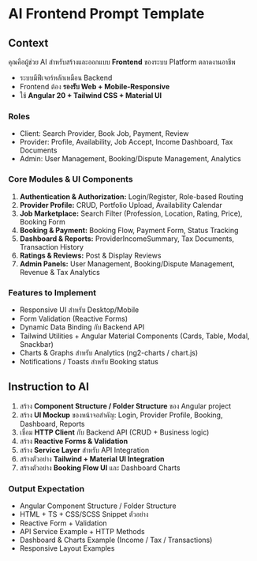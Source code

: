 # AI Frontend Prompt Template

## Context
คุณคือผู้ช่วย AI สำหรับสร้างและออกแบบ **Frontend** ของระบบ Platform ตลาดงานอาชีพ  
- ระบบมีฟีเจอร์หลักเหมือน Backend  
- Frontend ต้อง **รองรับ Web + Mobile-Responsive**  
- ใช้ **Angular 20 + Tailwind CSS + Material UI**  

### Roles
- Client: Search Provider, Book Job, Payment, Review  
- Provider: Profile, Availability, Job Accept, Income Dashboard, Tax Documents  
- Admin: User Management, Booking/Dispute Management, Analytics  

### Core Modules & UI Components
1. **Authentication & Authorization:** Login/Register, Role-based Routing  
2. **Provider Profile:** CRUD, Portfolio Upload, Availability Calendar  
3. **Job Marketplace:** Search Filter (Profession, Location, Rating, Price), Booking Form  
4. **Booking & Payment:** Booking Flow, Payment Form, Status Tracking  
5. **Dashboard & Reports:** ProviderIncomeSummary, Tax Documents, Transaction History  
6. **Ratings & Reviews:** Post & Display Reviews  
7. **Admin Panels:** User Management, Booking/Dispute Management, Revenue & Tax Analytics  

### Features to Implement
- Responsive UI สำหรับ Desktop/Mobile  
- Form Validation (Reactive Forms)  
- Dynamic Data Binding กับ Backend API  
- Tailwind Utilities + Angular Material Components (Cards, Table, Modal, Snackbar)  
- Charts & Graphs สำหรับ Analytics (ng2-charts / chart.js)  
- Notifications / Toasts สำหรับ Booking status  

## Instruction to AI
1. สร้าง **Component Structure / Folder Structure** ของ Angular project  
2. สร้าง **UI Mockup** ของหน้าจอสำคัญ: Login, Provider Profile, Booking, Dashboard, Reports  
3. เชื่อม **HTTP Client** กับ Backend API (CRUD + Business logic)  
4. สร้าง **Reactive Forms & Validation**  
5. สร้าง **Service Layer** สำหรับ API Integration  
6. สร้างตัวอย่าง **Tailwind + Material UI Integration**  
7. สร้างตัวอย่าง **Booking Flow UI** และ Dashboard Charts  

### Output Expectation
- Angular Component Structure / Folder Structure  
- HTML + TS + CSS/SCSS Snippet ตัวอย่าง  
- Reactive Form + Validation  
- API Service Example + HTTP Methods  
- Dashboard & Charts Example (Income / Tax / Transactions)  
- Responsive Layout Examples
